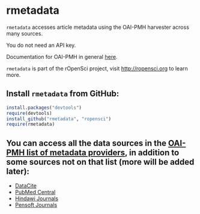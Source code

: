 # rmetadata #


`rmetadata` accesses article metadata using the OAI-PMH harvester across many sources. 

You do not need an API key. 

Documentation for OAI-PMH in general [here](http://www.openarchives.org/OAI/openarchivesprotocol.html).


`rmetadata` is part of the rOpenSci project, visit http://ropensci.org to learn more.

## Install `rmetadata` from GitHub:

```R 
install.packages("devtools")
require(devtools)
install_github("rmetadata", "ropensci")
require(rmetadata)
```

## You can access all the data sources in the [OAI-PMH list of metadata providers](http://www.openarchives.org/Register/BrowseSites), in addition to some sources not on that list (more will be added later): 

+ [DataCite](http://datacite.org/)
+ [PubMed Central](http://www.ncbi.nlm.nih.gov/pmc/)
+ [Hindawi Journals](http://www.hindawi.com/journals/)
+ [Pensoft Journals](http://www.pensoft.net/index.php)